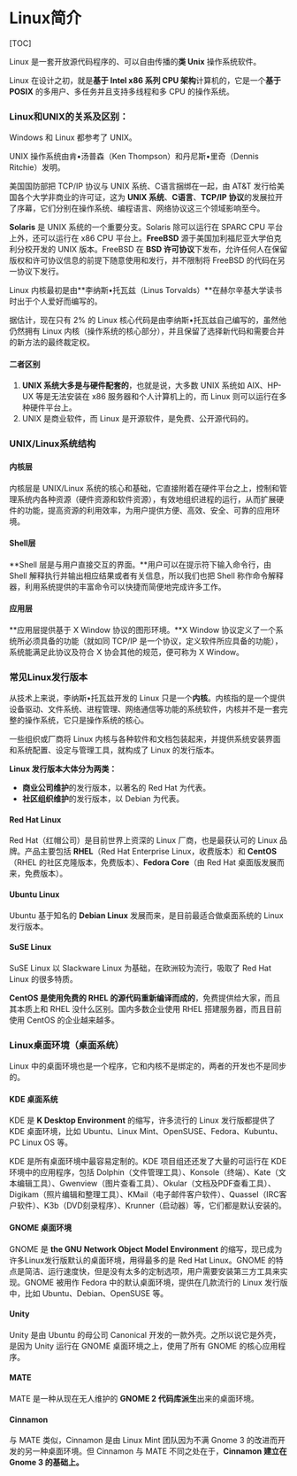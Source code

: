 # Linux简介

[TOC]

Linux 是一套开放源代码程序的、可以自由传播的**类 Unix** 操作系统软件。

Linux 在设计之初，就是**基于 Intel x86 系列 CPU 架构**计算机的，它是一个**基于 POSIX** 的多用户、多任务并且支持多线程和多 CPU 的操作系统。

### Linux和UNIX的关系及区别：

Windows 和 Linux 都参考了 UNIX。

UNIX 操作系统由肯•汤普森（Ken Thompson）和丹尼斯•里奇（Dennis Ritchie）发明。

美国国防部把 TCP/IP 协议与 UNIX 系统、C语言捆绑在一起，由 AT&T 发行给美国各个大学非商业的许可证，这为 **UNIX 系统**、**C语言**、**TCP/IP 协议**的发展拉开了序幕，它们分别在操作系统、编程语言、网络协议这三个领域影响至今。

**Solaris** 是 UNIX 系统的一个重要分支。Solaris 除可以运行在 SPARC CPU 平台上外，还可以运行在 x86 CPU 平台上。**FreeBSD** 源于美国加利福尼亚大学伯克利分校开发的 UNIX 版本。FreeBSD 在 **BSD 许可协议**下发布，允许任何人在保留版权和许可协议信息的前提下随意使用和发行，并不限制将 FreeBSD 的代码在另一协议下发行。

Linux 内核最初是由**李纳斯•托瓦兹（Linus Torvalds）**在赫尔辛基大学读书时出于个人爱好而编写的。

据估计，现在只有 2% 的 Linux 核心代码是由李纳斯•托瓦兹自己编写的，虽然他仍然拥有 Linux 内核（操作系统的核心部分），并且保留了选择新代码和需要合并的新方法的最终裁定权。

#### 二者区别

1. **UNIX 系统大多是与硬件配套的**，也就是说，大多数 UNIX 系统如 AIX、HP-UX 等是无法安装在 x86 服务器和个人计算机上的，而 Linux 则可以运行在多种硬件平台上。
2. UNIX 是商业软件，而 Linux 是开源软件，是免费、公开源代码的。

### UNIX/Linux系统结构

#### 内核层

内核层是 UNIX/Linux 系统的核心和基础，它直接附着在硬件平台之上，控制和管理系统内各种资源（硬件资源和软件资源），有效地组织进程的运行，从而扩展硬件的功能，提高资源的利用效率，为用户提供方便、高效、安全、可靠的应用环境。

#### Shell层

**Shell 层是与用户直接交互的界面。**用户可以在提示符下输入命令行，由 Shell 解释执行并输出相应结果或者有关信息，所以我们也把 Shell 称作命令解释器，利用系统提供的丰富命令可以快捷而简便地完成许多工作。

#### 应用层

**应用层提供基于 X Window 协议的图形环境。**X Window 协议定义了一个系统所必须具备的功能（就如同 TCP/IP 是一个协议，定义软件所应具备的功能），系统能满足此协议及符合 X 协会其他的规范，便可称为 X Window。

### 常见Linux发行版本

从技术上来说，李纳斯•托瓦兹开发的 Linux 只是一个**内核**。内核指的是一个提供设备驱动、文件系统、进程管理、网络通信等功能的系统软件，内核并不是一套完整的操作系统，它只是操作系统的核心。

一些组织或厂商将 Linux 内核与各种软件和文档包装起来，并提供系统安装界面和系统配置、设定与管理工具，就构成了 Linux 的发行版本。

**Linux 发行版本大体分为两类：**

- **商业公司维护**的发行版本，以著名的 Red Hat 为代表。
- **社区组织维护**的发行版本，以 Debian 为代表。

#### Red Hat Linux

Red Hat（红帽公司）是目前世界上资深的 Linux 厂商，也是最获认可的 Linux 品牌。产品主要包括 **RHEL**（Red Hat Enterprise Linux，收费版本）和 **CentOS**（RHEL 的社区克隆版本，免费版本）、**Fedora Core**（由 Red Hat 桌面版发展而来，免费版本）。

#### Ubuntu Linux

Ubuntu 基于知名的 **Debian Linux** 发展而来，是目前最适合做桌面系统的 Linux 发行版本。

#### SuSE Linux

SuSE Linux 以 Slackware Linux 为基础，在欧洲较为流行，吸取了 Red Hat Linux 的很多特质。

**CentOS 是使用免费的 RHEL 的源代码重新编译而成的**，免费提供给大家，而且其本质上和 RHEL 没什么区别。国内多数企业使用 RHEL 搭建服务器，而且目前使用 CentOS 的企业越来越多。

### Linux桌面环境（桌面系统）

Linux 中的桌面环境也是一个程序，它和内核不是绑定的，两者的开发也不是同步的。

#### KDE 桌面系统

KDE 是 **K Desktop Environment** 的缩写，许多流行的 Linux 发行版都提供了 KDE 桌面环境，比如 Ubuntu、Linux Mint、OpenSUSE、Fedora、Kubuntu、PC Linux OS 等。

KDE 是所有桌面环境中最容易定制的。KDE 项目组还还发了大量的可运行在 KDE 环境中的应用程序，包括 Dolphin（文件管理工具）、Konsole（终端）、Kate（文本编辑工具）、Gwenview（图片查看工具）、Okular（文档及PDF查看工具）、Digikam（照片编辑和整理工具）、KMail（电子邮件客户软件）、Quassel（IRC客户软件）、K3b（DVD刻录程序）、Krunner（启动器）等，它们都是默认安装的。

#### GNOME 桌面环境

GNOME 是 **the GNU Network Object Model Environment** 的缩写，现已成为许多Linux发行版默认的桌面环境，用得最多的是 Red Hat Linux。GNOME 的特点是简洁、运行速度快，但是没有太多的定制选项，用户需要安装第三方工具来实现。GNOME 被用作 Fedora 中的默认桌面环境，提供在几款流行的 Linux 发行版中，比如 Ubuntu、Debian、OpenSUSE 等。

#### Unity

Unity 是由 Ubuntu 的母公司 Canonical 开发的一款外壳。之所以说它是外壳，是因为 Unity 运行在 GNOME 桌面环境之上，使用了所有 GNOME 的核心应用程序。

#### MATE

MATE 是一种从现在无人维护的 **GNOME 2 代码库派生**出来的桌面环境。

#### Cinnamon

与 MATE 类似，Cinnamon 是由 Linux Mint 团队因为不满 Gnome 3 的改进而开发的另一种桌面环境。但 Cinnamon 与 MATE 不同之处在于，**Cinnamon 建立在 Gnome 3 的基础上。**

